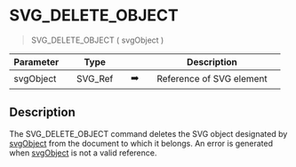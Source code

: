 <!-- SVG_DELETE_OBJECT ( svgObject )
 -> svgObject (Text)-->
# SVG_DELETE_OBJECT

> SVG_DELETE_OBJECT ( svgObject )

| Parameter |     | Type |     |     |     | Description |     |
| --- | --- | --- | --- | --- | --- | --- | --- |
| svgObject |     | SVG_Ref |     | ➡️ |     | Reference of SVG element |     |

## Description

The SVG_DELETE_OBJECT command deletes the SVG object designated by [svgObject](# "Reference of SVG element") from the document to which it belongs. An error is generated when [svgObject](# "Reference of SVG element") is not a valid reference.
